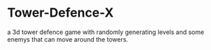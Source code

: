 # Tower-Defence-X

a 3d tower defence game with randomly generating levels and some enemys that can move around the towers.
